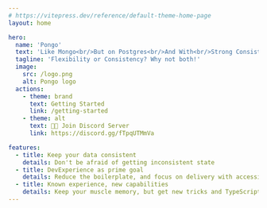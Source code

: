 ```yaml
---
# https://vitepress.dev/reference/default-theme-home-page
layout: home

hero:
  name: 'Pongo'
  text: 'Like Mongo<br/>But on Postgres<br/>And With<br/>Strong Consistency'
  tagline: 'Flexibility or Consistency? Why not both!'
  image:
    src: /logo.png
    alt: Pongo logo
  actions:
    - theme: brand
      text: Getting Started
      link: /getting-started
    - theme: alt
      text: 🧑‍💻 Join Discord Server
      link: https://discord.gg/fTpqUTMmVa

features:
  - title: Keep your data consistent
    details: Don't be afraid of getting inconsistent state
  - title: DevExperience as prime goal
    details: Reduce the boilerplate, and focus on delivery with accessible tooling
  - title: Known experience, new capabilities
    details: Keep your muscle memory, but get new tricks and TypeScript superpowers
---
```

